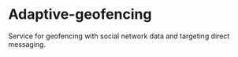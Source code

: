 # Adaptive-geofencing
Service for geofencing with social network data and targeting direct messaging.
